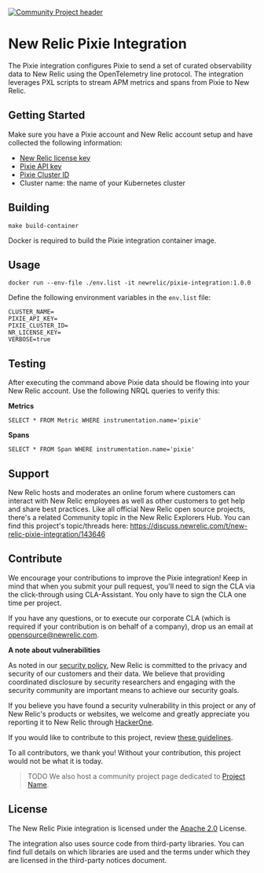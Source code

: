 [![Community Project header](https://github.com/newrelic/opensource-website/raw/master/src/images/categories/Community_Project.png)](https://opensource.newrelic.com/oss-category/#community-project)

# New Relic Pixie Integration

The Pixie integration configures Pixie to send a set of curated observability data to New Relic using the OpenTelemetry line protocol. The integration leverages PXL scripts to stream APM metrics and spans from Pixie to New Relic.

## Getting Started

Make sure you have a Pixie account and New Relic account setup and have collected the following information:

 * [New Relic license key](https://docs.newrelic.com/docs/accounts/accounts-billing/account-setup/new-relic-license-key/)
 * [Pixie API key](https://docs.pixielabs.ai/using-pixie/api-quick-start/#get-an-api-token)
 * [Pixie Cluster ID](https://docs.pixielabs.ai/using-pixie/api-quick-start/#get-a-cluster-id)
 * Cluster name: the name of your Kubernetes cluster

## Building

```make build-container```

Docker is required to build the Pixie integration container image.

## Usage

```docker run --env-file ./env.list -it newrelic/pixie-integration:1.0.0```

Define the following environment variables in the `env.list` file:

```
CLUSTER_NAME=
PIXIE_API_KEY=
PIXIE_CLUSTER_ID=
NR_LICENSE_KEY=
VERBOSE=true
```

## Testing

After executing the command above Pixie data should be flowing into your New Relic account. Use the following NRQL queries to verify this:

**Metrics**
```
SELECT * FROM Metric WHERE instrumentation.name='pixie'
```

**Spans**
```
SELECT * FROM Span WHERE instrumentation.name='pixie'
```

## Support

New Relic hosts and moderates an online forum where customers can interact with New Relic employees as well as other customers to get help and share best practices. Like all official New Relic open source projects, there's a related Community topic in the New Relic Explorers Hub. You can find this project's topic/threads here: https://discuss.newrelic.com/t/new-relic-pixie-integration/143646

## Contribute

We encourage your contributions to improve the Pixie integration! Keep in mind that when you submit your pull request, you'll need to sign the CLA via the click-through using CLA-Assistant. You only have to sign the CLA one time per project.

If you have any questions, or to execute our corporate CLA (which is required if your contribution is on behalf of a company), drop us an email at opensource@newrelic.com.

**A note about vulnerabilities**

As noted in our [security policy](../../security/policy), New Relic is committed to the privacy and security of our customers and their data. We believe that providing coordinated disclosure by security researchers and engaging with the security community are important means to achieve our security goals.

If you believe you have found a security vulnerability in this project or any of New Relic's products or websites, we welcome and greatly appreciate you reporting it to New Relic through [HackerOne](https://hackerone.com/newrelic).

If you would like to contribute to this project, review [these guidelines](./CONTRIBUTING.md).

To all contributors, we thank you!  Without your contribution, this project would not be what it is today.

>TODO We also host a community project page dedicated to [Project Name](<LINK TO https://opensource.newrelic.com/projects/... PAGE>).

## License
The New Relic Pixie integration is licensed under the [Apache 2.0](http://apache.org/licenses/LICENSE-2.0.txt) License.

The integration also uses source code from third-party libraries. You can find full details on which libraries are used and the terms under which they are licensed in the third-party notices document.
